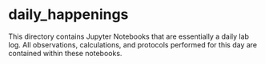 # daily_happenings
This directory contains Jupyter Notebooks that are essentially a daily lab log. All observations, calculations, and protocols performed for this day are contained within these notebooks.